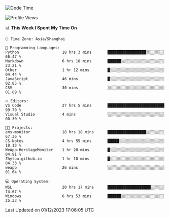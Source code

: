 <!--START_SECTION:waka-->
![Code Time](http://img.shields.io/badge/Code%20Time-1%2C419%20hrs%2051%20mins-blue)

![Profile Views](http://img.shields.io/badge/Profile%20Views-0-blue)

📊 **This Week I Spent My Time On** 

```text
🕑︎ Time Zone: Asia/Shanghai

💬 Programming Languages: 
Python                   18 hrs 3 mins       █████████████████░░░░░░░░   66.47 % 
Markdown                 6 hrs 18 mins       ██████░░░░░░░░░░░░░░░░░░░   23.21 % 
Other                    1 hr 12 mins        █░░░░░░░░░░░░░░░░░░░░░░░░   04.44 % 
JavaScript               46 mins             █░░░░░░░░░░░░░░░░░░░░░░░░   02.85 % 
CSV                      30 mins             ░░░░░░░░░░░░░░░░░░░░░░░░░   01.89 % 

🔥 Editors: 
VS Code                  27 hrs 5 mins       █████████████████████████   99.70 % 
Visual Studio            4 mins              ░░░░░░░░░░░░░░░░░░░░░░░░░   00.30 % 

🐱‍💻 Projects: 
ems-monitor              18 hrs 18 mins      █████████████████░░░░░░░░   67.36 % 
CS-Notes                 4 hrs 55 mins       █████░░░░░░░░░░░░░░░░░░░░   18.13 % 
WeApp-HeritageMoniter    1 hr 20 mins        █░░░░░░░░░░░░░░░░░░░░░░░░   04.91 % 
Zhytou.github.io         1 hr 10 mins        █░░░░░░░░░░░░░░░░░░░░░░░░   04.33 % 
weapp                    26 mins             ░░░░░░░░░░░░░░░░░░░░░░░░░   01.64 % 

💻 Operating System: 
WSL                      20 hrs 17 mins      ███████████████████░░░░░░   74.67 % 
Windows                  6 hrs 53 mins       ██████░░░░░░░░░░░░░░░░░░░   25.33 % 
```


 Last Updated on 01/12/2023 17:06:05 UTC
<!--END_SECTION:waka-->